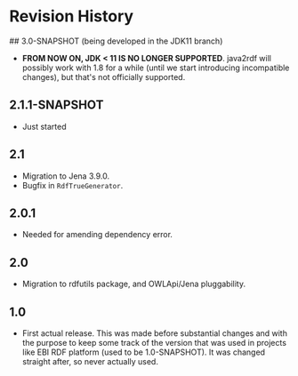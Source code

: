 # Revision History

## 3.0-SNAPSHOT (being developed in the JDK11 branch) 
  * **FROM NOW ON, JDK < 11 IS NO LONGER SUPPORTED**. java2rdf will possibly work with 1.8 for a
  while (until we start introducing incompatible changes), but that's not officially 
  supported.

## 2.1.1-SNAPSHOT
  * Just started

## 2.1
  * Migration to Jena 3.9.0.
  * Bugfix in `RdfTrueGenerator`.

## 2.0.1
  * Needed for amending dependency error.
  
## 2.0
  * Migration to rdfutils package, and OWLApi/Jena pluggability.

## 1.0
  * First actual release. This was made before substantial changes and with the purpose to keep some 
  track of the version that was used in projects like EBI RDF platform (used to be 1.0-SNAPSHOT). It was 
  changed straight after, so never actually used.
  